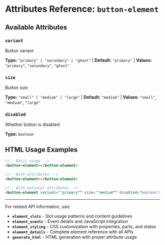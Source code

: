 # Attributes Reference: `button-element`




## Available Attributes




### `variant`

Button variant

**Type:** `"primary" | "secondary" | "ghost"` | **Default:** `"primary"` | **Values:** `"primary"`, `"secondary"`, `"ghost"`






### `size`

Button size

**Type:** `"small" | "medium" | "large"` | **Default:** `"medium"` | **Values:** `"small"`, `"medium"`, `"large"`






### `disabled`

Whether button is disabled

**Type:** `boolean`







## HTML Usage Examples

```html
<!-- Basic usage -->
<button-element></button-element>

<!-- With attributes -->
<button-element></button-element>

<!-- With optional attributes -->
<button-element variant=""primary"" size=""medium"" disabled="boolean"></button-element>
```



---

For related API information, use:
- **`element_slots`** - Slot usage patterns and content guidelines
- **`element_events`** - Event details and JavaScript integration
- **`element_styling`** - CSS customization with properties, parts, and states
- **`element_details`** - Complete element reference with all APIs
- **`generate_html`** - HTML generation with proper attribute usage
